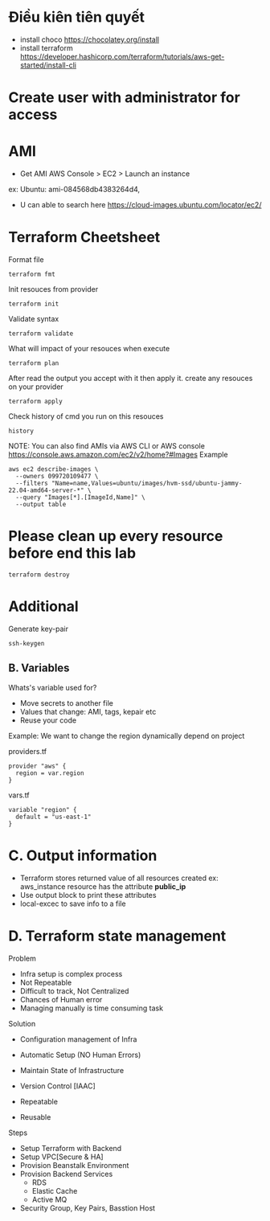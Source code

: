 # Điều kiên tiên quyết
- install choco https://chocolatey.org/install
- install terraform https://developer.hashicorp.com/terraform/tutorials/aws-get-started/install-cli

# Create user with administrator for access

# AMI
- Get AMI AWS Console > EC2 > Launch an instance

ex: Ubuntu: ami-084568db4383264d4, 

- U can able to search here https://cloud-images.ubuntu.com/locator/ec2/


# Terraform Cheetsheet
Format file

```
terraform fmt
```

Init resouces from provider
```
terraform init
```

Validate syntax

```
terraform validate
```
What will impact of your resouces when execute

```
terraform plan
```

After read the output you accept with it then apply it. 
 create any resouces on your provider

```
terraform apply
```

Check history of cmd you run on this resouces

```
history
```


NOTE: You can also find AMIs via AWS CLI or AWS console https://console.aws.amazon.com/ec2/v2/home?#Images
Example
```
aws ec2 describe-images \
  --owners 099720109477 \
  --filters "Name=name,Values=ubuntu/images/hvm-ssd/ubuntu-jammy-22.04-amd64-server-*" \
  --query "Images[*].[ImageId,Name]" \
  --output table
```

# Please clean up every resource before end this lab
```
terraform destroy
```
# Additional

Generate key-pair
```
ssh-keygen
```

## B. Variables
Whats's variable used for?
- Move secrets to another file
- Values that change: AMI, tags, kepair etc
- Reuse your code

Example: We want to change the region dynamically depend on project

providers.tf
```
provider "aws" {
  region = var.region
}
```

vars.tf
```
variable "region" {
  default = "us-east-1"
}
```

# C. Output information
- Terraform stores returned value of all resources created
  ex: aws_instance resource has the attribute  **public_ip**
- Use output block to print these attributes
- local-excec to save info to a file 

# D. Terraform state management
Problem
- Infra setup is complex process
- Not Repeatable
- Difficult to track, Not Centralized
- Chances of Human error
- Managing manually is time consuming task

Solution
- Configuration management of Infra
- Automatic Setup (NO Human Errors)
- Maintain State of Infrastructure 

- Version Control [IAAC]
- Repeatable 
- Reusable

Steps
- Setup Terraform with Backend
- Setup VPC[Secure & HA]
- Provision Beanstalk Environment
- Provision Backend Services
    - RDS
    - Elastic Cache
    - Active MQ
- Security Group, Key Pairs, Basstion Host

